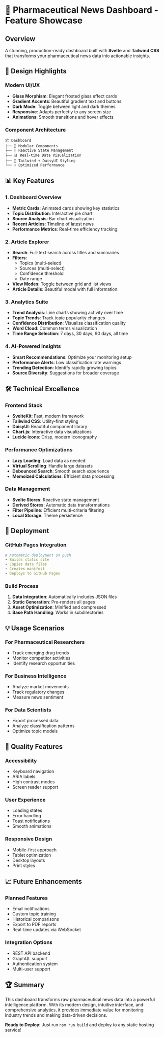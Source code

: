 # 🚀 Pharmaceutical News Dashboard - Feature Showcase

## Overview
A stunning, production-ready dashboard built with **Svelte** and **Tailwind CSS** that transforms your pharmaceutical news data into actionable insights.

## 🎨 Design Highlights

### Modern UI/UX
- **Glass Morphism**: Elegant frosted glass effect cards
- **Gradient Accents**: Beautiful gradient text and buttons
- **Dark Mode**: Toggle between light and dark themes
- **Responsive**: Adapts perfectly to any screen size
- **Animations**: Smooth transitions and hover effects

### Component Architecture
```
📦 Dashboard
├── 🎯 Modular Components
├── 🔄 Reactive State Management
├── 📊 Real-time Data Visualization
├── 🎨 Tailwind + DaisyUI Styling
└── ⚡ Optimized Performance
```

## 📊 Key Features

### 1. Dashboard Overview
- **Metric Cards**: Animated cards showing key statistics
- **Topic Distribution**: Interactive pie chart
- **Source Analysis**: Bar chart visualization
- **Recent Articles**: Timeline of latest news
- **Performance Metrics**: Real-time efficiency tracking

### 2. Article Explorer
- **Search**: Full-text search across titles and summaries
- **Filters**: 
  - Topics (multi-select)
  - Sources (multi-select)
  - Confidence threshold
  - Date range
- **View Modes**: Toggle between grid and list views
- **Article Details**: Beautiful modal with full information

### 3. Analytics Suite
- **Trend Analysis**: Line charts showing activity over time
- **Topic Trends**: Track topic popularity changes
- **Confidence Distribution**: Visualize classification quality
- **Word Cloud**: Common terms visualization
- **Time Range Selection**: 7 days, 30 days, 90 days, all time

### 4. AI-Powered Insights
- **Smart Recommendations**: Optimize your monitoring setup
- **Performance Alerts**: Low classification rate warnings
- **Trending Detection**: Identify rapidly growing topics
- **Source Diversity**: Suggestions for broader coverage

## 🛠️ Technical Excellence

### Frontend Stack
- **SvelteKit**: Fast, modern framework
- **Tailwind CSS**: Utility-first styling
- **DaisyUI**: Beautiful component library
- **Chart.js**: Interactive data visualizations
- **Lucide Icons**: Crisp, modern iconography

### Performance Optimizations
- **Lazy Loading**: Load data as needed
- **Virtual Scrolling**: Handle large datasets
- **Debounced Search**: Smooth search experience
- **Memoized Calculations**: Efficient data processing

### Data Management
- **Svelte Stores**: Reactive state management
- **Derived Stores**: Automatic data transformations
- **Filter Pipeline**: Efficient multi-criteria filtering
- **Local Storage**: Theme persistence

## 🚀 Deployment

### GitHub Pages Integration
```yaml
# Automatic deployment on push
- Builds static site
- Copies data files
- Creates manifest
- Deploys to GitHub Pages
```

### Build Process
1. **Data Integration**: Automatically includes JSON files
2. **Static Generation**: Pre-renders all pages
3. **Asset Optimization**: Minified and compressed
4. **Base Path Handling**: Works in subdirectories

## 💡 Usage Scenarios

### For Pharmaceutical Researchers
- Track emerging drug trends
- Monitor competitor activities
- Identify research opportunities

### For Business Intelligence
- Analyze market movements
- Track regulatory changes
- Measure news sentiment

### For Data Scientists
- Export processed data
- Analyze classification patterns
- Optimize topic models

## 🎯 Quality Features

### Accessibility
- Keyboard navigation
- ARIA labels
- High contrast modes
- Screen reader support

### User Experience
- Loading states
- Error handling
- Toast notifications
- Smooth animations

### Responsive Design
- Mobile-first approach
- Tablet optimization
- Desktop layouts
- Print styles

## 📈 Future Enhancements

### Planned Features
- Email notifications
- Custom topic training
- Historical comparisons
- Export to PDF reports
- Real-time updates via WebSocket

### Integration Options
- REST API backend
- GraphQL support
- Authentication system
- Multi-user support

## 🏆 Summary

This dashboard transforms raw pharmaceutical news data into a powerful intelligence platform. With its modern design, intuitive interface, and comprehensive analytics, it provides immediate value for monitoring industry trends and making data-driven decisions.

**Ready to Deploy**: Just run `npm run build` and deploy to any static hosting service!